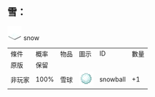 ## 雪：
<img src="./mc_icon/decorations/snow.png">
snow

<table>
	<tablebody>
		<tr>
			<td>條件</td>
			<td>概率</td>
			<td>物品</td>
			<td>圖示</td>
			<td>ID</td>
			<td>數量</td>
		</tr>
		<tr>
			<td>原版</td>
			<td>保留</td>
			<td></td>
			<td></td>
			<td></td>
			<td></td>
		</tr>
		<tr>
			<td>非玩家</td>
			<td>100%</td>
			<td>雪球</td>
			<td><img src="./mc_icon/misc/snowball.png"></td>
			<td>snowball</td>
			<td>+1</td>
		</tr>
	</tablebody>
</table>